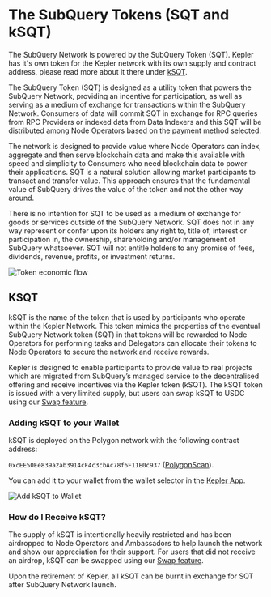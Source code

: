 # The SubQuery Tokens (SQT and kSQT)

The SubQuery Network is powered by the SubQuery Token (SQT). Kepler has it's own token for the Kepler network with its own supply and contract address, please read more about it there under [kSQT](#ksqt).

The SubQuery Token (SQT) is designed as a utility token that powers the SubQuery Network, providing an incentive for participation, as well as serving as a medium of exchange for transactions within the SubQuery Network. Consumers of data will commit SQT in exchange for RPC queries from RPC Providers or indexed data from Data Indexers and this SQT will be distributed among Node Operators based on the payment method selected.

The network is designed to provide value where Node Operators can index, aggregate and then serve blockchain data and make this available with speed and simplicity to Consumers who need blockchain data to power their applications. SQT is a natural solution allowing market participants to transact and transfer value. This approach ensures that the fundamental value of SubQuery drives the value of the token and not the other way around.

There is no intention for SQT to be used as a medium of exchange for goods or services outside of the SubQuery Network. SQT does not in any way represent or confer upon its holders any right to, title of, interest or participation in, the ownership, shareholding and/or management of SubQuery whatsoever. SQT will not entitle holders to any promise of fees, dividends, revenue, profits, or investment returns.

![Token economic flow](/assets/img/network/token_economy.png)

## KSQT

kSQT is the name of the token that is used by participants who operate within the Kepler Network. This token mimics the properties of the eventual SubQuery Network token (SQT) in that tokens will be rewarded to Node Operators for performing tasks and Delegators can allocate their tokens to Node Operators to secure the network and receive rewards.

Kepler is designed to enable participants to provide value to real projects which are migrated from SubQuery’s managed service to the decentralised offering and receive incentives via the Kepler token (kSQT). The kSQT token is issued with a very limited supply, but users can swap kSQT to USDC using our [Swap feature](./swap.md).

### Adding kSQT to your Wallet

kSQT is deployed on the Polygon network with the following contract address:

`0xcEE50Ee839a2ab3914cF4c3cbAc78f6F11E0c937` ([PolygonScan](https://polygonscan.com/address/0xcEE50Ee839a2ab3914cF4c3cbAc78f6F11E0c937)).

You can add it to your wallet from the wallet selector in the [Kepler App](https://kepler.subquery.network/explorer).

![Add kSQT to Wallet](/assets/img/network/kSQT_add_wallet.png)

### How do I Receive kSQT?

The supply of kSQT is intentionally heavily restricted and has been airdropped to Node Operators and Ambassadors to help launch the network and show our appreciation for their support. For users that did not receive an airdrop, kSQT can be swapped using our [Swap feature](./swap.md).

Upon the retirement of Kepler, all kSQT can be burnt in exchange for SQT after SubQuery Network launch.
